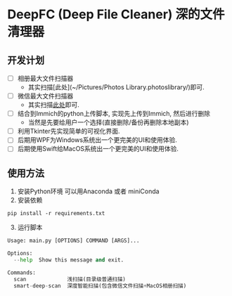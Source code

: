 # DeepFC (Deep File Cleaner) 深的文件清理器

## 开发计划
* [ ] 相册最大文件扫描器
  * 其实扫描[此处](~/Pictures/Photos Library.photoslibrary/)即可.
* [ ] 微信最大文件扫描器
  * 其实扫描[此处](~/Library/Containers/com.tencent.xinWeChat/Data)即可.
* [ ] 结合到Immich的python上传脚本, 实现先上传到Immich, 然后进行删除 
  * 当然是先要给用户一个选择(直接删除/备份再删除本地副本)
* [ ] 利用Tkinter先实现简单的可视化界面.
* [ ] 后期用WPF为Windows系统出一个更完美的UI和使用体验.
* [ ] 后期使用Swift给MacOS系统出一个更完美的UI和使用体验.

## 使用方法
1. 安装Python环境
  可以用Anaconda 或者 miniConda
2. 安装依赖
```shell
pip install -r requirements.txt
```
3. 运行脚本
```python
Usage: main.py [OPTIONS] COMMAND [ARGS]...

Options:
  --help  Show this message and exit.

Commands:
  scan             浅扫描(目录级普通扫描)
  smart-deep-scan  深度智能扫描(包含微信文件扫描+MacOS相册扫描)
```